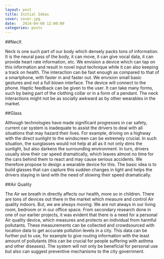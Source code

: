```yaml
---
layout: post
title: Initial Ideas
cover: cover.jpg
date:   2014-04-08 12:00:00
categories: posts
---
```


##NecX

Neck is one such part of our body which densely packs tons of information. It is the neural pass of the body, it can move, it can give vocal data,  it can provide heart rate information, etc. We envision a device which can tap on this information and result in novel input technique while it can also keeping a track on health. The interaction can be fast enough as compared to that of a smartphone, with faster in and faster out. We envision small basic gestures and not a full blown interface. The device will connect to the phone. Haptic feedback can be given to the user. It can take many forms, such by being part of the clothing collar or in a form of a pendant. The neck interactions might not be as socially awkward as by other wearables in the market.

##Glass
    
Although technologies have made significant progresses in car safety, current car system is inadequate to assist the drivers to deal with all situations that may hazard their lives. For example, driving on a highway with the direct sunlight to the windscreen can be extremely crucial. In such situation, the sunglasses would not help at all as it not only dims the sunlight, but also darkens the surrounding environment. In turn, drivers usually slow their car speed dramatically, which leaves almost no time for the cars behind them to react and may cause serious accidents. We therefore propose to design a wearable device for this. The basic idea is to build glasses that can capture this sudden changes in light and helps the drivers staying in land with the need of slowing their speed dramatically.

##Air Quality
    
The Air we breath in directly affects our health, more so in children. There are tons of devices out there in the market which measure and control Air quality indoors. But, we are always moving. We are not always in our living room, bedroom or in our office space. From secondary research done in one of our earlier projects, it was evident that there is a need for a personal Air quality device, which measures and protects an individual from harmful pollutants. These measurements can be collected and crowdsourced with location data to get accurate pollution levels in a city. This data can be further put to use, for example to give routing information with the least amount of pollutants (this can be crucial for people suffering with asthma and other diseases). The system will not only be beneficial for personal use but also can suggest preventive mechanisms to the city government.
